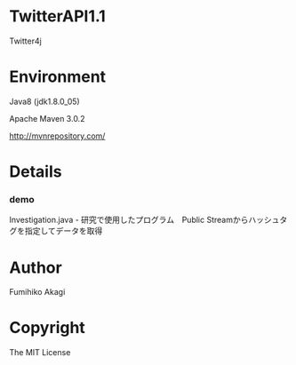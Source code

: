 # TwitterAPI1.1
Twitter4j
# Environment
Java8 (jdk1.8.0_05)

Apache Maven 3.0.2

http://mvnrepository.com/

# Details

### demo
Investigation.java - 研究で使用したプログラム　Public Streamからハッシュタグを指定してデータを取得



# Author
Fumihiko Akagi

# Copyright
The MIT License
